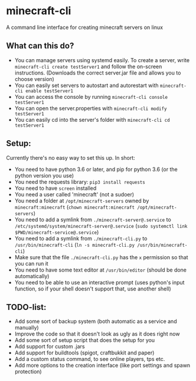 # minecraft-cli
A command line interface for creating minecraft servers on linux

## What can this do?
- You can manage servers using systemd easily. To create a server, write `minecraft-cli create testServer1` and follow the on-screen instructions. (Downloads the correct server.jar file and allows you to choose version)
- You can easily set servers to autostart and autorestart with `minecraft-cli enable testServer1`
- You can access the console by running `minecraft-cli console testServer1`
- You can open the server.properties with `minecraft-cli modify testServer1`
- You can easily cd into the server's folder with `minecraft-cli cd testServer1`

## Setup:
Currently there's no easy way to set this up. In short:

- You need to have python 3.6 or later, and pip for python 3.6 (or the python version you use)
- You need the requests library: `pip3 install requests`
- You need to have `screen` installed
- You need a user called 'minecraft' (not a sudoer)
- You need a folder at `/opt/minecraft-servers` owned by `minecraft:minecraft` (`chown minecraft:minecraft /opt/minecraft-servers`)
- You need to add a symlink from `./minecraft-server@.service` to `/etc/systemd/system/minecraft-server@.service` (`sudo systemctl link $PWD/minecraft-service@.service`)
- You need to add a symlink from `./minecraft-cli.py` to `/usr/bin/minecraft-cli` (`ln -s minecraft-cli.py /usr/bin/minecraft-cli`)
- Make sure that the file `./minecraft-cli.py` has the `x` permission so that you can run it
- You need to have some text editor at `/usr/bin/editor` (should be done automatically)
- You need to be able to use an interactive prompt (uses python's input function, so if your shell doesn't support that, use another shell)

## TODO-list:
- Add some sort of backup system (both automatic as a service and manually)
- Improve the code so that it doesn't look as ugly as it does right now
- Add some sort of setup script that does the setup for you
- Add support for custom .jars
- Add support for buildtools (spigot, craftbukkit and paper)
- Add a custom status command, to see online players, tps etc.
- Add more options to the creation interface (like port settings and spawn protection)
